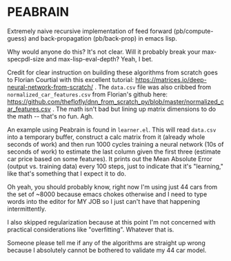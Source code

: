 # PEABRAIN
Extremely naive recursive implementation of feed forward (pb/compute-guess) and back-propagation (pb/back-prop) in emacs lisp.

Why would anyone do this? It's not clear. Will it probably break your max-specpdl-size and max-lisp-eval-depth? Yeah, I bet.

Credit for clear instruction on building these algorithms from scratch goes to Florian Courtial with this excellent tutorial: https://matrices.io/deep-neural-network-from-scratch/ . The `data.csv` file was also cribbed from `normalized_car_features.csv` from Florian's github here: https://github.com/theflofly/dnn_from_scratch_py/blob/master/normalized_car_features.csv . The math isn't bad but lining up matrix dimensions to do the math -- that's no fun. Agh.

An example using Peabrain is found in `learner.el`. This will read `data.csv` into a temporary buffer, construct a calc matrix from it (already whole seconds of work) and then run 1000 cycles training a neural network (10s of seconds of work) to estimate the last column given the first three (estimate car price based on some features). It prints out the Mean Absolute Error (output vs. training data) every 100 steps, just to indicate that it's "learning," like that's something that I expect it to do. 

Oh yeah, you should probably know, right now I'm using just 44 cars from the set of ~8000 because emacs chokes otherwise and I need to type words into the editor for MY JOB so I just can't have that happening intermittently.

I also skipped regularization because at this point I'm not concerned with practical considerations like "overfitting". Whatever that is.

Someone please tell me if any of the algorithms are straight up wrong because I absolutely cannot be bothered to validate my 44 car model.
